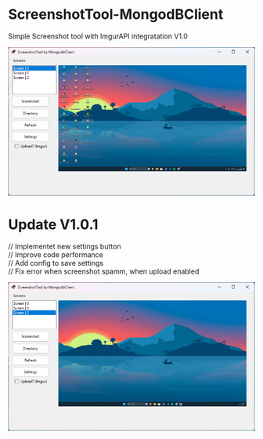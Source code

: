 # ScreenshotTool-MongodBClient

Simple Screenshot tool with ImgurAPI integratation  V1.0

<img src="image.png" alt="ERROR"> 


# Update V1.0.1

// Implementet new settings button<br>
// Improve code performance<br>
// Add config to save settings<br>
// Fix error when screenshot spamm, when upload enabled<br>

<img src="update_1.png" alt="ERROR"> 
